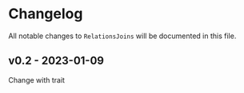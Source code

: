 # Changelog

All notable changes to `RelationsJoins` will be documented in this file.

## v0.2 - 2023-01-09

Change with trait

